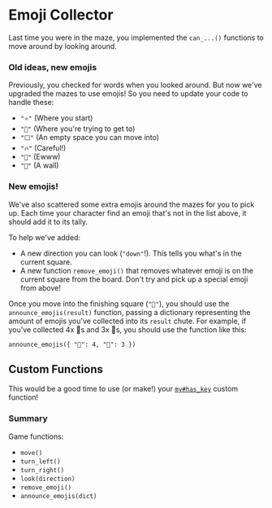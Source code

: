 # Emoji Collector

Last time you were in the maze, you implemented the `can_...()` functions to move around by looking around.

### Old ideas, new emojis

Previously, you checked for words when you looked around. But now we've upgraded the mazes to use emojis! So you need to update your code to handle these:

- `"⭐"` (Where you start)
- `"🏁"` (Where you're trying to get to)
- `"⬜"` (An empty space you can move into)
- `"🔥"` (Careful!)
- `"💩"` (Ewww)
- `"🧱"` (A wall)

### New emojis!

We've also scattered some extra emojis around the mazes for you to pick up. Each time your character find an emoji that's not in the list above, it should add it to its tally.

To help we've added:

- A new direction you can look (`"down"`!). This tells you what's in the current square.
- A new function `remove_emoji()` that removes whatever emoji is on the current square from the board. Don't try and pick up a special emoji from above!

Once you move into the finishing square (`"🏁"`), you should use the `announce_emojis(result)` function, passing a dictionary representing the amount of emojis you've collected into its `result` chute. For example, if you've collected 4x 🐽s and 3x 🧠s, you should use the function like this:

```
announce_emojis({ "🐽": 4, "🧠": 3 })
```

## Custom Functions

This would be a good time to use (or make!) your [`my#has_key`](/bootcamp/custom_functions/has_key/edit) custom function!

### Summary

Game functions:

- `move()`
- `turn_left()`
- `turn_right()`
- `look(direction)`
- `remove_emoji()`
- `announce_emojis(dict)`
